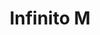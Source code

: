 ---
title: Infinito M
date: 
draft: false

# descripcion
description : Aros pasantes en plata 925. Precio por par.

materials: Plata 925

color: 

dimensions: Largo total 1cm

code: 01-20-0909

type: "Aros"

categories: []

price: $3.060,00

price_eftvo: $2.600,00

# Images
# first image will be shown in the product page
images:
  # - image: "images/path_to_image"
  # La ubicacion de las imagenes es imagenes/Aros/Aros.Solo Plata/01-20-0909-infinito-m
  - image: "./images/aros/solo_plata/01-20-0909-infinito-m_a.jpg"
  - image: "./images/aros/solo_plata/01-20-0909-infinito-m_b.jpg"
---